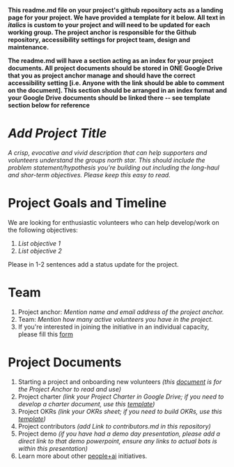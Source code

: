 **This readme.md file on your project's github repository acts as a landing page for your project. We have provided a template for it below. All text in *italics* is custom to your project and will need to be updated for each working group. The project anchor is responsible for the Github repository, accessibility settings for project team, design and maintenance.**

**The readme.md will have a section acting as an index for your project documents. All project documents should be stored in ONE Google Drive that you as project anchor manage and should have the correct accessibility setting [i.e. Anyone with the link should be able to comment on the document]. This section should be arranged in an index format and your Google Drive documents should be linked there -- see template section below for reference**

# *Add Project Title*
*A crisp, evocative and vivid description that can help supporters and volunteers understand the groups north star. This should include the problem statement/hypothesis you're building out including the long-haul and shor-term objectives. Please keep this easy to read.* 

# Project Goals and Timeline
We are looking for enthusiastic volunteers who can help develop/work on the following objectives:
1. *List objective 1*
2. *List objective 2*
<p> Please in 1-2 sentences add a status update for the project.</p>

# Team
1. Project anchor: *Mention name and email address of the project anchor.*
2. Team: *Mention how many active volunteers you have in the project.*
3. If you're interested in joining the initiative in an individual capacity, please fill this [form](https://tally.so/r/meRVgo)

# Project Documents
1. Starting a project and  onboarding new volunteers *(this [document](https://docs.google.com/document/d/1d4XK_fWrDpkty8WD-V2sExDhV7EBJFlSeqc8MN8_KnQ/edit?usp=sharing) is for the Project Anchor to read and use)*
2. Project charter *(link your Project Charter in Google Drive; if you need to develop a charter document, use this [template](https://docs.google.com/document/d/1xfhEjQhN-lKZpmb_qErtaf2S7Wl0NbICB_Nn4AWqq7I/edit?usp=sharing))*
3. Project OKRs *(link your OKRs sheet; if you need to build OKRs, use this [template](https://docs.google.com/spreadsheets/d/1BFePxOVQyzhqsf6GLextTKqCSD8K6KgHICtHQFUbPiA/edit?usp=sharing))*
4. Project contributors *(add Link to contributors.md in this repository)*
5. Project demo *(if you have had a demo day presentation, please add a direct link to that demo powerpoint, ensure any links to actual bots is within this presentation)*
6. Learn more about other [people+ai](https://peopleplus.ai/) initiatives.
